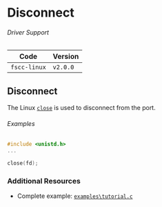 # Disconnect


###### Driver Support
| Code         | Version
| ------------ | --------
| `fscc-linux` | `v2.0.0` 


## Disconnect
The Linux [`close`](http://linux.die.net/man/3/close)
is used to disconnect from the port.


###### Examples
```c
#include <unistd.h>
...

close(fd);
```


### Additional Resources
- Complete example: [`examples\tutorial.c`](https://github.com/commtech/fscc-linux/blob/master/examples/tutorial.c)
